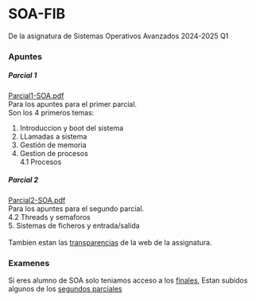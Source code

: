 # SOA-FIB
De la asignatura de Sistemas Operativos Avanzados 2024-2025 Q1

### Apuntes
##### Parcial 1
[Parcial1-SOA.pdf](https://github.com/annukio/SOA-FIB/blob/main/apuntes/Parcial1-%20SOA.pdf) \
Para los apuntes para el primer parcial.\
Son los 4 primeros temas:
1. Introduccion y boot del sistema
2. LLamadas a sistema
3. Gestión de memoria
4. Gestion de procesos\
   4.1 Procesos
##### Parcial 2
[Parcial2-SOA.pdf](https://github.com/annukio/SOA-FIB/blob/main/apuntes/Parcial2-SOA.pdf)\
Para los apuntes para el segundo parcial.\
  4.2 Threads y semaforos\
5. Sistemas de ficheros y entrada/salida\
\
Tambien estan las [transparencias](https://github.com/annukio/SOA-FIB/tree/main/transparencias) de la web de la assignatura.
### Examenes
Si eres alumno de SOA solo teniamos acceso a los [finales](https://github.com/annukio/SOA-FIB/tree/main/examenes/finales), 
Estan subidos algunos de los [segundos parciales](https://github.com/annukio/SOA-FIB/tree/main/examenes/parcial2)
